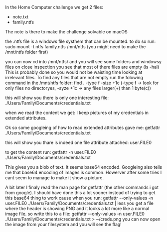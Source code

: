 In the Home Computer challenge we get 2 files:
- note.txt
- family.ntfs

The note is there to make the challenge solvable on macOS

the .ntfs file is a windows file systhem that can be mounted.
to do so run:
sudo mount -t ntfs family.ntfs /mnt/ntfs (you might need to make the /mnt/ntfs folder first)

you can now cd into /mnt/ntfs/ and you will see some folders and windowsy files
on close inspection you see that most of there files are empty (ls -hal)
This is probably done so you would not be waisting time looking at irrelevant files. To find any files that are not empty run the folowing command in the /mnt/ntfs folder:
find . -type f -size +1c
(-type f -> look for only files no directoryes, -syze +1c -> any files larger(+) than 1 byte(c))

this will show you there is only one interesting file:
./Users/Family/Documents/credentials.txt

when we read the content we get:
I keep pictures of my credentials in extended attributes.

Ok so some googleing of how to read extended attributes gave me:
getfattr ./Users/Family/Documents/credentials.txt

this will show you thare is indeed one file attribute attached: user.FILE0

to get the content run:
getfattr -n user.FILE0 ./Users/Family/Documents/credentials.txt

This gives you a blob of text. It seems base64 encoded. Googleing also tells me that base64 encoding of images is common.
Howerver after some tries I cant seem to manage to make it show a picture.

A bit later I finaly read the man page for getfattr (the other commands i got from google). 
I should have done this a lot sooner instead of trying to get this base64 thing to work cause when you run:
getfattr --only-values -n user.FILE0 ./Users/Family/Documents/credentials.txt | less
you get a file where the header is showing PNG and it looks a lot more like a normal image file.
so write this to a file:
getfattr --only-values -n user.FILE0 ./Users/Family/Documents/credentials.txt > ~/creds.png
you can now open the image from your filesystem and you will see the flag!

